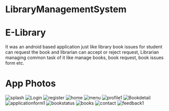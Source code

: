 # LibraryManagementSystem
# E-Library 
It was an android based application just like library book issues for student can request the book and librarian can accept or reject request, 
Librarian managing common task of it like manage books, book request, book issues form etc.
# App Photos
![splash](https://user-images.githubusercontent.com/75683659/134774481-42fa5822-8512-4c12-b32f-6cd1415b77c1.jpg)
![Login](https://user-images.githubusercontent.com/75683659/134774485-abaeccc7-b699-4f35-8dff-7988b2851913.jpg)
![register](https://user-images.githubusercontent.com/75683659/134774490-48179238-05ac-4e66-9fc9-480ca3b8ea47.jpg)
![home](https://user-images.githubusercontent.com/75683659/134774502-2ce047e8-6781-4fae-ac67-f0328aeeac22.jpg)
![menu](https://user-images.githubusercontent.com/75683659/134774503-8b8475ec-28a6-4a80-b3a8-cada43b23be7.jpg)
![profile1](https://user-images.githubusercontent.com/75683659/134774750-e482e6c5-89f6-4d69-8a1e-fdb7be559176.jpg)
![Bookdetail](https://user-images.githubusercontent.com/75683659/134774512-a6f7dd6a-bc2b-46f2-a5d7-6d77bb75aeef.jpg)
![applicationform1](https://user-images.githubusercontent.com/75683659/134774748-1fa75f66-64a3-4196-a5b6-e59ae57a8a9e.jpg)
![bookstatus](https://user-images.githubusercontent.com/75683659/134774529-326d7fcc-d0cd-4441-ae0c-b5ac42f5f4bd.jpg)
![books](https://user-images.githubusercontent.com/75683659/134774538-43f16239-ab6b-4d36-9f7a-d798d58764c9.jpg)
![contact](https://user-images.githubusercontent.com/75683659/134774558-5eb23473-f1a6-42f2-bbdc-ff8ae10f31e3.jpg)
![feedback1](https://user-images.githubusercontent.com/75683659/134774749-23f49c98-65ec-480c-a532-9fbefbc51237.jpg)




